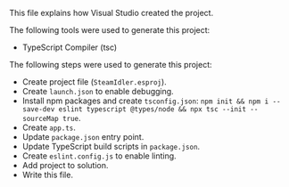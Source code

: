 This file explains how Visual Studio created the project.

The following tools were used to generate this project:
- TypeScript Compiler (tsc)

The following steps were used to generate this project:
- Create project file (`SteamIdler.esproj`).
- Create `launch.json` to enable debugging.
- Install npm packages and create `tsconfig.json`: `npm init && npm i --save-dev eslint typescript @types/node && npx tsc --init --sourceMap true`.
- Create `app.ts`.
- Update `package.json` entry point.
- Update TypeScript build scripts in `package.json`.
- Create `eslint.config.js` to enable linting.
- Add project to solution.
- Write this file.
